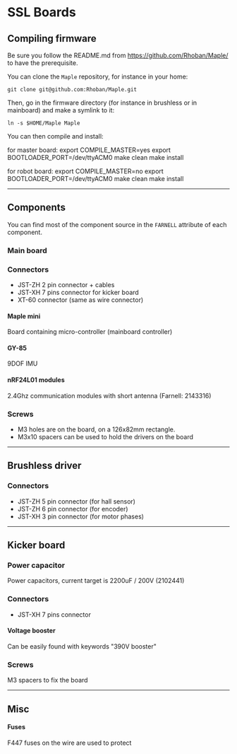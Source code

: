 # SSL Boards

## Compiling firmware

Be sure you follow the README.md from https://github.com/Rhoban/Maple/ to have the prerequisite.

You can clone the `Maple` repository, for instance in your home:

    git clone git@github.com:Rhoban/Maple.git

Then, go in the firmware directory (for instance in brushless or in mainboard) and make a symlink to it:

    ln -s $HOME/Maple Maple

You can then compile and install:

for master board:
    export COMPILE_MASTER=yes
    export BOOTLOADER_PORT=/dev/ttyACM0
    make clean
    make install

for robot board:
    export COMPILE_MASTER=no
    export BOOTLOADER_PORT=/dev/ttyACM0
    make clean
    make install


-------------------------------------------------

## Components

You can find most of the component source in the `FARNELL` attribute of each component.

### Main board

### Connectors

* JST-ZH 2 pin connector + cables
* JST-XH 7 pins connector for kicker board
* XT-60 connector (same as wire connector)

#### Maple mini

Board containing micro-controller (mainboard controller)

#### GY-85

9DOF IMU

#### nRF24L01 modules

2.4Ghz communication modules with short antenna (Farnell: 2143316)

### Screws

* M3 holes are on the board, on a 126x82mm rectangle.
* M3x10 spacers can be used to hold the drivers on the board

-------------------------------------------------

## Brushless driver

### Connectors

* JST-ZH 5 pin connector (for hall sensor)
* JST-ZH 6 pin connector (for encoder)
* JST-XH 3 pin connector (for motor phases)

-------------------------------------------------

## Kicker board

### Power capacitor

Power capacitors, current target is 2200uF / 200V (2102441)

### Connectors

* JST-XH 7 pins connector

#### Voltage booster

Can be easily found with keywords "390V booster"

### Screws

M3 spacers to fix the board

-------------------------------------------------

## Misc

#### Fuses

F447 fuses on the wire are used to protect
